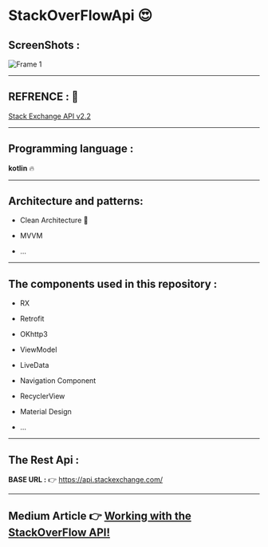 # StackOverFlowApi :heart_eyes:


## ScreenShots :
![Frame 1](https://user-images.githubusercontent.com/26750131/94846433-ff685880-042d-11eb-9e75-2bf1e12ae6d9.png)

----


## REFRENCE : :dizzy:

[Stack Exchange API v2.2](https://api.stackexchange.com/)


------


## Programming language :

**kotlin** :fire:


-----



## Architecture and patterns:

- Clean Architecture  :imp:

- MVVM

- ...


------





## The components used in this repository :

- RX 

- Retrofit

- OKhttp3

- ViewModel

- LiveData

- Navigation Component

- RecyclerView

- Material Design

- ...



------




## The Rest Api :

**BASE URL :** :point_right: https://api.stackexchange.com/


---


## Medium Article :point_right: [Working with the StackOverFlow API!](https://medium.com/@sanaebadi97/working-with-the-stackoverflow-api-bc55d2d919b5)





  
  







